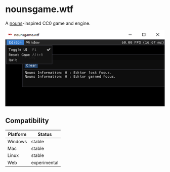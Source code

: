 # nounsgame.wtf
A [nouns](https://nouns.wtf)-inspired CC0 game and engine.

![Screenshot](/docs/screenshot.png)

## Compatibility

| Platform | Status       |
|----------|--------------|
| Windows  | stable       |
| Mac      | stable       |
| Linux    | stable       |
| Web      | experimental |
